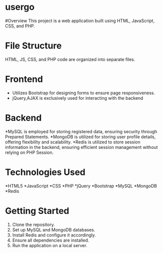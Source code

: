 # usergo
#Overview
  This project is a web application built using HTML, JavaScript, CSS, and PHP. 

# File Structure
  HTML, JS, CSS, and PHP code are organized into separate files.

# Frontend
  * Utilizes Bootstrap for designing forms to ensure page responsiveness.
  * jQuery,AJAX is exclusively used for interacting with the backend

# Backend
  *MySQL is employed for storing registered data, ensuring security through Prepared Statements.
  *MongoDB is utilized for storing user profile details, offering flexibility and scalability.
  *Redis is utilized to store session information in the backend, ensuring efficient session management without relying on PHP Session.

# Technologies Used
*HTML5
*JavaScript
*CSS
*PHP
*jQuery
*Bootstrap
*MySQL
*MongoDB
*Redis

# Getting Started
1) Clone the repository.
2) Set up MySQL and MongoDB databases.
3) Install Redis and configure it accordingly.
4) Ensure all dependencies are installed.
5) Run the application on a local server.
